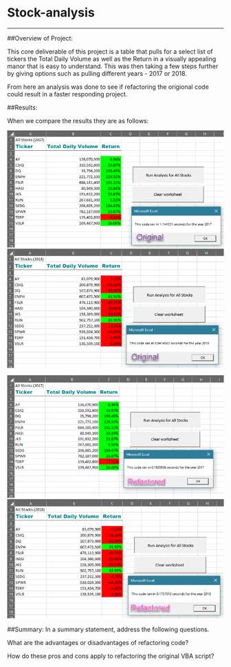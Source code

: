 # Stock-analysis
----------------------------------

##Overview of Project: 

This core deliverable of this project is a table that pulls for a select list of tickers the Total Daily Volume as well as the Return in a visually appealing manor that is easy to understand. This was then taking a few steps further by giving options such as pulling different years - 2017 or 2018. 

From here an analysis was done to see if refactoring the origional code could result in a faster responding project.

##Results: 

When we compare the results they are as follows: 

![2017_Origional](https://github.com/ethomas33/Stock-analysis/blob/8f2a657b4abc4180cffc5d5b8bc452884608aa3a/Resources/2017_O.png)
![2018_Origional](https://github.com/ethomas33/Stock-analysis/blob/8f2a657b4abc4180cffc5d5b8bc452884608aa3a/Resources/2018_O.png)

![2017_Refactored](https://github.com/ethomas33/Stock-analysis/blob/8f2a657b4abc4180cffc5d5b8bc452884608aa3a/Resources/2017_R.png)
![2018_Refactored](https://github.com/ethomas33/Stock-analysis/blob/8f2a657b4abc4180cffc5d5b8bc452884608aa3a/Resources/2018_R.png)



##Summary: In a summary statement, address the following questions.

What are the advantages or disadvantages of refactoring code?


How do these pros and cons apply to refactoring the original VBA script?
 
